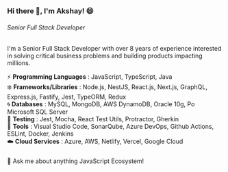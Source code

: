 ### Hi there 👋, I'm Akshay! :smile:
###### *Senior Full Stack Developer*

I'm a Senior Full Stack Developer with over 8 years of experience interested in solving critical business problems and building products impacting millions. 

:zap: **Programming Languages**	:	JavaScript, TypeScript, Java  <br />
:snowflake: **Frameworks/Libraries**	:	Node.js, NestJS, React.js, Next.js, GraphQL, Express.js, Fastify, Jest, TypeORM, Redux  <br />
:cyclone: **Databases**	:	MySQL, MongoDB, AWS DynamoDB, Oracle 10g, Po Microsoft SQL Server  <br />
:robot: **Testing** : Jest, Mocha, React Test Utils, Protractor, Gherkin  <br />
:ship: **Tools**	:	Visual Studio Code, SonarQube, Azure DevOps, Github Actions, ESLint, Docker, Jenkins  <br />
:cloud: **Cloud Services**	:	Azure, AWS, Netlify, Vercel, Google Cloud  <br />

### 
💬 Ask me about anything JavaScript Ecosystem! 
